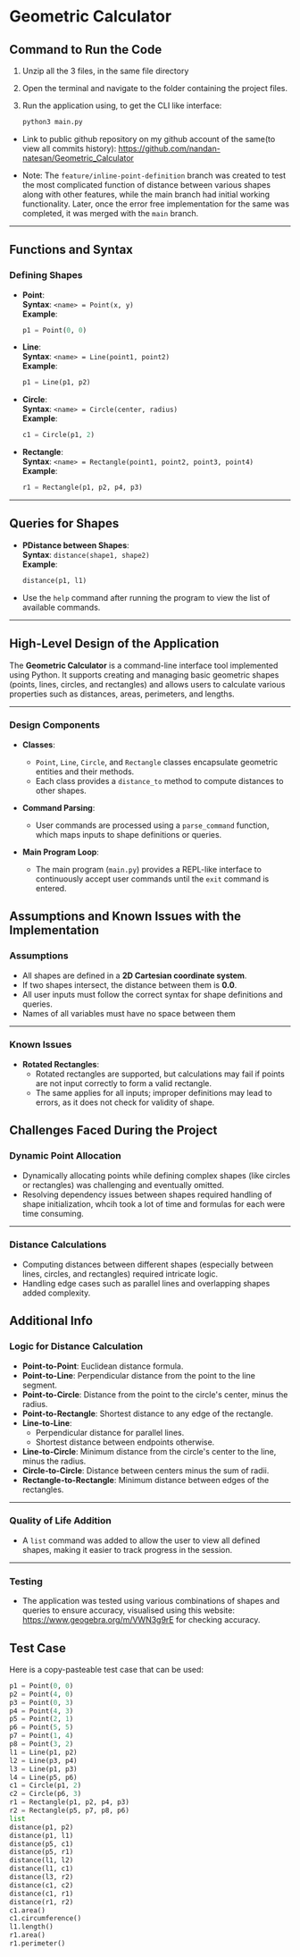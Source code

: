 # Geometric Calculator

## Command to Run the Code

1. Unzip all the 3 files, in the same file directory
2. Open the terminal and navigate to the folder containing the project files.
3. Run the application using, to get the CLI like interface:

   ```bash
   python3 main.py

- Link to public github repository on my github account of the same(to view all commits history): https://github.com/nandan-natesan/Geometric_Calculator

- Note: The `feature/inline-point-definition` branch was created to test the most complicated function of distance between various shapes along with other features, while the main branch had initial working functionality. Later, once the error free implementation for the same was completed, it was merged with the `main` branch.

---

## Functions and Syntax

### Defining Shapes

- **Point**:  
  **Syntax**: `<name> = Point(x, y)`  
  **Example**:  
  ```python
  p1 = Point(0, 0)

- **Line**:  
  **Syntax**: `<name> = Line(point1, point2)`  
  **Example**:  
  ```python
  p1 = Line(p1, p2)

- **Circle**:  
  **Syntax**: `<name> = Circle(center, radius)`  
  **Example**:  
  ```python
  c1 = Circle(p1, 2)

- **Rectangle**:  
  **Syntax**: `<name> = Rectangle(point1, point2, point3, point4)`  
  **Example**:  
  ```python
  r1 = Rectangle(p1, p2, p4, p3)

---

## Queries for Shapes

- **PDistance between Shapes**:  
  **Syntax**: `distance(shape1, shape2)`  
  **Example**:  
  ```python
  distance(p1, l1)

- Use the `help` command after running the program to view the list of available commands.

---

## High-Level Design of the Application

The **Geometric Calculator** is a command-line interface tool implemented using Python. It supports creating and managing basic geometric shapes (points, lines, circles, and rectangles) and allows users to calculate various properties such as distances, areas, perimeters, and lengths.

---

### Design Components

- **Classes**:
  - `Point`, `Line`, `Circle`, and `Rectangle` classes encapsulate geometric entities and their methods.
  - Each class provides a `distance_to` method to compute distances to other shapes.

- **Command Parsing**:
  - User commands are processed using a `parse_command` function, which maps inputs to shape definitions or queries.

- **Main Program Loop**:
  - The main program (`main.py`) provides a REPL-like interface to continuously accept user commands until the `exit` command is entered.

## Assumptions and Known Issues with the Implementation

### Assumptions

- All shapes are defined in a **2D Cartesian coordinate system**.
- If two shapes intersect, the distance between them is **0.0**.
- All user inputs must follow the correct syntax for shape definitions and queries.
- Names of all variables must have no space between them

---

### Known Issues

- **Rotated Rectangles**:
  - Rotated rectangles are supported, but calculations may fail if points are not input correctly to form a valid rectangle.
  - The same applies for all inputs; improper definitions may lead to errors, as it does not check for validity of shape.

## Challenges Faced During the Project

### Dynamic Point Allocation

- Dynamically allocating points while defining complex shapes (like circles or rectangles) was challenging and eventually omitted.
- Resolving dependency issues between shapes required handling of shape initialization, whcih took a lot of time and formulas for each were time consuming.

---

### Distance Calculations

- Computing distances between different shapes (especially between lines, circles, and rectangles) required intricate logic.
- Handling edge cases such as parallel lines and overlapping shapes added complexity.

## Additional Info

### Logic for Distance Calculation

- **Point-to-Point**: Euclidean distance formula.
- **Point-to-Line**: Perpendicular distance from the point to the line segment.
- **Point-to-Circle**: Distance from the point to the circle's center, minus the radius.
- **Point-to-Rectangle**: Shortest distance to any edge of the rectangle.
- **Line-to-Line**:
  - Perpendicular distance for parallel lines.
  - Shortest distance between endpoints otherwise.
- **Line-to-Circle**: Minimum distance from the circle's center to the line, minus the radius.
- **Circle-to-Circle**: Distance between centers minus the sum of radii.
- **Rectangle-to-Rectangle**: Minimum distance between edges of the rectangles.

---

### Quality of Life Addition

- A `list` command was added to allow the user to view all defined shapes, making it easier to track progress in the session.

---

### Testing

- The application was tested using various combinations of shapes and queries to ensure accuracy, visualised using this website: https://www.geogebra.org/m/VWN3g9rE for checking accuracy.

## Test Case

Here is a copy-pasteable test case that can be used:

```python
p1 = Point(0, 0)
p2 = Point(4, 0)
p3 = Point(0, 3)
p4 = Point(4, 3)
p5 = Point(2, 1)
p6 = Point(5, 5)
p7 = Point(1, 4)
p8 = Point(3, 2)
l1 = Line(p1, p2)
l2 = Line(p3, p4)
l3 = Line(p1, p3)
l4 = Line(p5, p6)
c1 = Circle(p1, 2)
c2 = Circle(p6, 3)
r1 = Rectangle(p1, p2, p4, p3)
r2 = Rectangle(p5, p7, p8, p6)
list
distance(p1, p2)
distance(p1, l1)
distance(p5, c1)
distance(p5, r1)
distance(l1, l2)
distance(l1, c1)
distance(l3, r2)
distance(c1, c2)
distance(c1, r1)
distance(r1, r2)
c1.area()
c1.circumference()
l1.length()
r1.area()
r1.perimeter()

